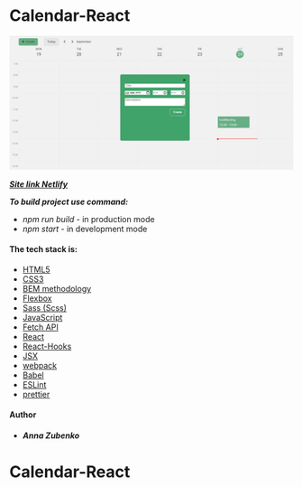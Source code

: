 # Calendar-React

![# Calendar-React](project-img.png)

***[Site link Netlify](https://roaring-gumdrop-108f06.netlify.app)***

**_To build project use command:_**

- _npm run build_ - in production mode
- _npm start_ - in development mode

#### **The tech stack is:**

- [HTML5](https://en.wikipedia.org/wiki/HTML5)
- [CSS3](https://en.wikipedia.org/wiki/CSS)
- [BEM methodology](https://en.bem.info/methodology/)
- [Flexbox](https://en.wikipedia.org/wiki/CSS_Flexible_Box_Layout)
- [Sass (Scss)](https://sass-lang.com/)
- [JavaScript](https://developer.mozilla.org/ru/docs/Web/JavaScript)
- [Fetch API](https://developer.mozilla.org/en-US/docs/Web/API/Fetch_API)
- [React](https://reactjs.org/)
- [React-Hooks](https://reactjs.org/docs/hooks-faq.html#gatsby-focus-wrapper)
- [JSX](https://reactjs.org/docs/introducing-jsx.html)
- [webpack](https://webpack.js.org/)
- [Babel](https://babeljs.io/)
- [ESLint](https://eslint.org/)
- [prettier](https://prettier.io/)

#### Author

- ##### Anna Zubenko

# Calendar-React
